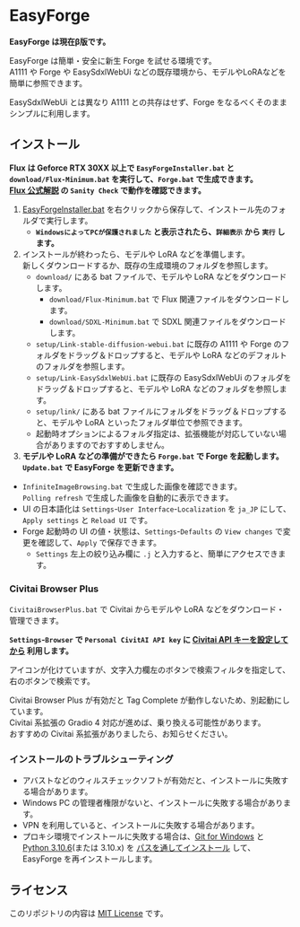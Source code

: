 ﻿# EasyForge

**EasyForge は現在β版です。**  

EasyForge は簡単・安全に新生 Forge を試せる環境です。  
A1111 や Forge や EasySdxlWebUi などの既存環境から、モデルやLoRAなどを簡単に参照できます。

EasySdxlWebUi とは異なり A1111 との共存はせず、Forge をなるべくそのままシンプルに利用します。

## インストール

**Flux は Geforce RTX 30XX 以上で `EasyForgeInstaller.bat` と `download/Flux-Minimum.bat` を実行して、`Forge.bat` で生成できます。**  
**[Flux 公式解説](https://github.com/lllyasviel/stable-diffusion-webui-forge/discussions/981) の `Sanity Check` で動作を確認できます。**

1. [EasyForgeInstaller.bat](https://github.com/Zuntan03/EasyForge/raw/main/setup/install/EasyForgeInstaller.bat?ver=1) を右クリックから保存して、インストール先のフォルダで実行します。
	- **`WindowsによってPCが保護されました` と表示されたら、`詳細表示` から `実行` します。**
1. インストールが終わったら、モデルや LoRA などを準備します。  
	新しくダウンロードするか、既存の生成環境のフォルダを参照します。
	- `download/` にある bat ファイルで、モデルや LoRA などをダウンロードします。
		- `download/Flux-Minimum.bat` で Flux 関連ファイルをダウンロードします。
		- `download/SDXL-Minimum.bat` で SDXL 関連ファイルをダウンロードします。
	- `setup/Link-stable-diffusion-webui.bat` に既存の A1111 や Forge のフォルダをドラッグ＆ドロップすると、モデルや LoRA などのデフォルトのフォルダを参照します。
	- `setup/Link-EasySdxlWebUi.bat` に既存の EasySdxlWebUi のフォルダをドラッグ＆ドロップすると、モデルや LoRA などのフォルダを参照します。
	- `setup/link/` にある bat ファイルにフォルダをドラッグ＆ドロップすると、モデルや LoRA といったフォルダ単位で参照できます。
	- 起動時オプションによるフォルダ指定は、拡張機能が対応していない場合がありますのでおすすめしません。
1. **モデルや LoRA などの準備ができたら `Forge.bat` で Forge を起動します。**  
	**`Update.bat` で EasyForge を更新できます。**

- `InfiniteImageBrowsing.bat` で生成した画像を確認できます。  
	`Polling refresh` で生成した画像を自動的に表示できます。
- UI の日本語化は `Settings`-`User Interface`-`Localization` を `ja_JP` にして、`Apply settings` と `Reload UI` です。
- Forge 起動時の UI の値・状態は、`Settings`-`Defaults` の `View changes` で変更を確認して、`Apply` で保存できます。
	- `Settings` 左上の絞り込み欄に `.j` と入力すると、簡単にアクセスできます。

### Civitai Browser Plus

`CivitaiBrowserPlus.bat` で Civitai からモデルや LoRA などをダウンロード・管理できます。

**`Settings`-`Browser` で `Personal CivitAI API key` に [Civitai API キーを設定してから](https://www.google.com/search?q=Civitai+API+%E3%82%AD%E3%83%BC) 利用します。**

アイコンが化けていますが、文字入力欄左のボタンで検索フィルタを指定して、右のボタンで検索です。

Civitai Browser Plus が有効だと Tag Complete が動作しないため、別起動にしています。  
Civitai 系拡張の Gradio 4 対応が進めば、乗り換える可能性があります。  
おすすめの Civitai 系拡張がありましたら、お知らせください。

### インストールのトラブルシューティング

- アバストなどのウィルスチェックソフトが有効だと、インストールに失敗する場合があります。
- Windows PC の管理者権限がないと、インストールに失敗する場合があります。
- VPN を利用していると、インストールに失敗する場合があります。
- プロキシ環境でインストールに失敗する場合は、[Git for Windows](https://gitforwindows.org/) と [Python 3.10.6](https://www.python.org/ftp/python/3.10.6/python-3.10.6-amd64.exe)(または 3.10.x) を [パスを通してインストール](https://github.com/Zuntan03/SdWebUiTutorial/blob/main/_/doc/SdWebUiInstall/SdWebUiInstall.md#git-for-windows-%E3%81%AE%E3%82%A4%E3%83%B3%E3%82%B9%E3%83%88%E3%83%BC%E3%83%AB) して、EasyForge を再インストールします。

## ライセンス

このリポジトリの内容は [MIT License](./LICENSE.txt) です。
